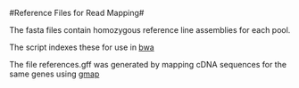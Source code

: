 #Reference Files for Read Mapping#

The fasta files contain homozygous reference line assemblies for each pool.

The script indexes these for use in [bwa ](http://bio-bwa.sourceforge.net/bwa.shtml)

The file references.gff was generated by mapping cDNA sequences for the same genes using [gmap](http://research-pub.gene.com/gmap/)
